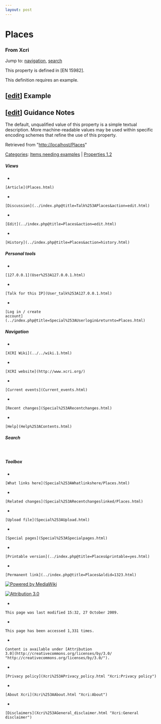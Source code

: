 ```yaml
---
layout: post
---
```








Places 
======













### From Xcri 







Jump to: [navigation](Places.html#column-one),
[search](Places.html#searchInput)



This property is defined in \[EN 15982\].



This definition requires an example.




\[[edit](../index.php@title=Places&action=edit&section=1.html "Edit section: Example")\] Example
------------------------------------------------------------------------------------------------------------------------------------------------------------------


\[[edit](../index.php@title=Places&action=edit&section=2.html "Edit section: Guidance Notes")\] Guidance Notes
--------------------------------------------------------------------------------------------------------------------------------------------------------------------------------

The default, unqualified value of this property is a simple textual
description. More machine-readable values may be used within specific
encoding schemes that refine the use of this property.



Retrieved from "[http://localhost/Places](Places.html)"





[Categories](Special%253ACategories.html "Special:Categories"): [Items needing
examples](Category%253AItems_needing_examples.html "Category:Items needing examples")
| [Properties
1.2](Category%253AProperties_1.2.html "Category:Properties 1.2")

















##### Views



-   

    

    [Article](Places.html)
-   

    

    [Discussion](../index.php@title=Talk%253APlaces&action=edit.html)
-   

    

    [Edit](../index.php@title=Places&action=edit.html)
-   

    

    [History](../index.php@title=Places&action=history.html)







##### Personal tools



-   

    

    [127.0.0.1](User%253A127.0.0.1.html)
-   

    

    [Talk for this IP](User_talk%253A127.0.0.1.html)
-   

    

    [Log in / create
    account](../index.php@title=Special%253AUserlogin&returnto=Places.html)











[](../../wiki.1.html "XCRI Wiki")





##### Navigation



-   

    

    [XCRI Wiki](../../wiki.1.html)
-   

    

    [XCRI website](http://www.xcri.org/)
-   

    

    [Current events](Current_events.html)
-   

    

    [Recent changes](Special%253ARecentchanges.html)
-   

    

    [Help](Help%253AContents.html)







##### Search





 









##### Toolbox



-   

    

    [What links here](Special%253AWhatlinkshere/Places.html)
-   

    

    [Related changes](Special%253ARecentchangeslinked/Places.html)
-   

    

    [Upload file](Special%253AUpload.html)
-   

    

    [Special pages](Special%253ASpecialpages.html)
-   

    

    [Printable version](../index.php@title=Places&printable=yes.html)
-   

    

    [Permanent link](../index.php@title=Places&oldid=1323.html)















[![Powered by
MediaWiki](../skins/common/images/poweredby_mediawiki_88x31.png)](http://www.mediawiki.org/)





[![Attribution 3.0
](http://i.creativecommons.org/l/by/3.0/88x31.png)](http://creativecommons.org/licenses/by/3.0/)



-   

    

    This page was last modified 15:32, 27 October 2009.
-   

    

    This page has been accessed 1,331 times.
-   

    

    Content is available under [Attribution
    3.0](http://creativecommons.org/licenses/by/3.0/ "http://creativecommons.org/licenses/by/3.0/").
-   

    

    [Privacy policy](Xcri%253APrivacy_policy.html "Xcri:Privacy policy")
-   

    

    [About Xcri](Xcri%253AAbout.html "Xcri:About")
-   

    

    [Disclaimers](Xcri%253AGeneral_disclaimer.html "Xcri:General disclaimer")




